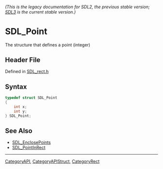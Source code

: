 ###### (This is the legacy documentation for SDL2, the previous stable version; [SDL3](https://wiki.libsdl.org/SDL3/) is the current stable version.)
# SDL_Point

The structure that defines a point (integer)

## Header File

Defined in [SDL_rect.h](https://github.com/libsdl-org/SDL/blob/SDL2/include/SDL_rect.h)

## Syntax

```c
typedef struct SDL_Point
{
    int x;
    int y;
} SDL_Point;
```

## See Also

- [SDL_EnclosePoints](SDL_EnclosePoints)
- [SDL_PointInRect](SDL_PointInRect)

----
[CategoryAPI](CategoryAPI), [CategoryAPIStruct](CategoryAPIStruct), [CategoryRect](CategoryRect)

